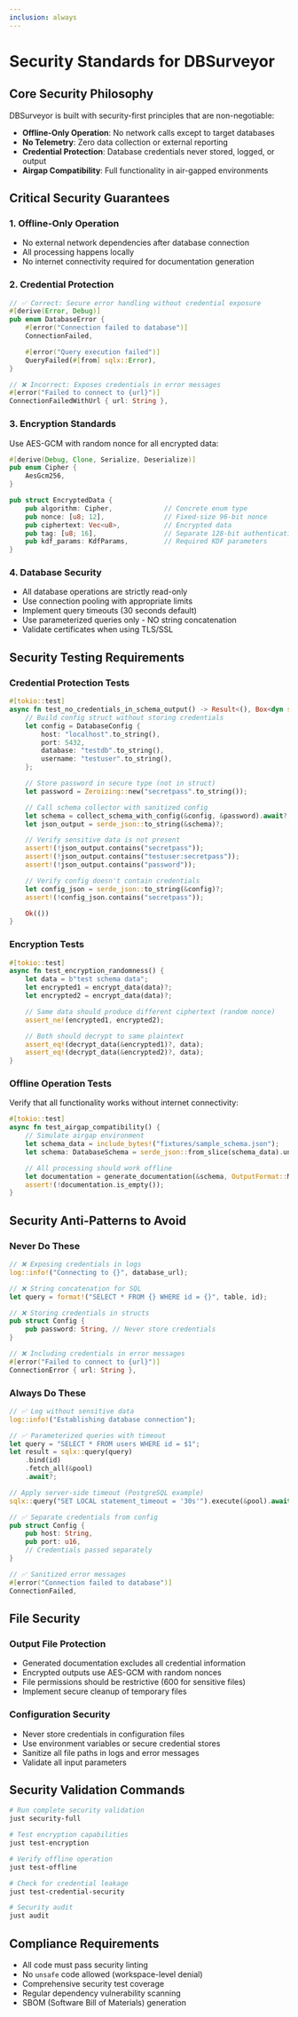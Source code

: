 ```yaml
---
inclusion: always
---
```


# Security Standards for DBSurveyor

## Core Security Philosophy

DBSurveyor is built with security-first principles that are non-negotiable:

- **Offline-Only Operation**: No network calls except to target databases
- **No Telemetry**: Zero data collection or external reporting
- **Credential Protection**: Database credentials never stored, logged, or output
- **Airgap Compatibility**: Full functionality in air-gapped environments

## Critical Security Guarantees

### 1. Offline-Only Operation

- No external network dependencies after database connection
- All processing happens locally
- No internet connectivity required for documentation generation

### 2. Credential Protection

```rust
// ✅ Correct: Secure error handling without credential exposure
#[derive(Error, Debug)]
pub enum DatabaseError {
    #[error("Connection failed to database")]
    ConnectionFailed,

    #[error("Query execution failed")]
    QueryFailed(#[from] sqlx::Error),
}

// ❌ Incorrect: Exposes credentials in error messages
#[error("Failed to connect to {url}")]
ConnectionFailedWithUrl { url: String },
```

### 3. Encryption Standards

Use AES-GCM with random nonce for all encrypted data:

```rust
#[derive(Debug, Clone, Serialize, Deserialize)]
pub enum Cipher {
    AesGcm256,
}

pub struct EncryptedData {
    pub algorithm: Cipher,             // Concrete enum type
    pub nonce: [u8; 12],               // Fixed-size 96-bit nonce
    pub ciphertext: Vec<u8>,           // Encrypted data
    pub tag: [u8; 16],                 // Separate 128-bit authentication tag
    pub kdf_params: KdfParams,         // Required KDF parameters
}
```

### 4. Database Security

- All database operations are strictly read-only
- Use connection pooling with appropriate limits
- Implement query timeouts (30 seconds default)
- Use parameterized queries only - NO string concatenation
- Validate certificates when using TLS/SSL

## Security Testing Requirements

### Credential Protection Tests

```rust
#[tokio::test]
async fn test_no_credentials_in_schema_output() -> Result<(), Box<dyn std::error::Error>> {
    // Build config struct without storing credentials
    let config = DatabaseConfig {
        host: "localhost".to_string(),
        port: 5432,
        database: "testdb".to_string(),
        username: "testuser".to_string(),
    };

    // Store password in secure type (not in struct)
    let password = Zeroizing::new("secretpass".to_string());

    // Call schema collector with sanitized config
    let schema = collect_schema_with_config(&config, &password).await?;
    let json_output = serde_json::to_string(&schema)?;

    // Verify sensitive data is not present
    assert!(!json_output.contains("secretpass"));
    assert!(!json_output.contains("testuser:secretpass"));
    assert!(!json_output.contains("password"));

    // Verify config doesn't contain credentials
    let config_json = serde_json::to_string(&config)?;
    assert!(!config_json.contains("secretpass"));

    Ok(())
}
```

### Encryption Tests

```rust
#[tokio::test]
async fn test_encryption_randomness() {
    let data = b"test schema data";
    let encrypted1 = encrypt_data(data)?;
    let encrypted2 = encrypt_data(data)?;

    // Same data should produce different ciphertext (random nonce)
    assert_ne!(encrypted1, encrypted2);

    // Both should decrypt to same plaintext
    assert_eq!(decrypt_data(&encrypted1)?, data);
    assert_eq!(decrypt_data(&encrypted2)?, data);
}
```

### Offline Operation Tests

Verify that all functionality works without internet connectivity:

```rust
#[tokio::test]
async fn test_airgap_compatibility() {
    // Simulate airgap environment
    let schema_data = include_bytes!("fixtures/sample_schema.json");
    let schema: DatabaseSchema = serde_json::from_slice(schema_data).unwrap();

    // All processing should work offline
    let documentation = generate_documentation(&schema, OutputFormat::Markdown).await?;
    assert!(!documentation.is_empty());
}
```

## Security Anti-Patterns to Avoid

### Never Do These

```rust
// ❌ Exposing credentials in logs
log::info!("Connecting to {}", database_url);

// ❌ String concatenation for SQL
let query = format!("SELECT * FROM {} WHERE id = {}", table, id);

// ❌ Storing credentials in structs
pub struct Config {
    pub password: String, // Never store credentials
}

// ❌ Including credentials in error messages
#[error("Failed to connect to {url}")]
ConnectionError { url: String },
```

### Always Do These

```rust
// ✅ Log without sensitive data
log::info!("Establishing database connection");

// ✅ Parameterized queries with timeout
let query = "SELECT * FROM users WHERE id = $1";
let result = sqlx::query(query)
    .bind(id)
    .fetch_all(&pool)
    .await?;

// Apply server-side timeout (PostgreSQL example)
sqlx::query("SET LOCAL statement_timeout = '30s'").execute(&pool).await?;

// ✅ Separate credentials from config
pub struct Config {
    pub host: String,
    pub port: u16,
    // Credentials passed separately
}

// ✅ Sanitized error messages
#[error("Connection failed to database")]
ConnectionFailed,
```

## File Security

### Output File Protection

- Generated documentation excludes all credential information
- Encrypted outputs use AES-GCM with random nonces
- File permissions should be restrictive (600 for sensitive files)
- Implement secure cleanup of temporary files

### Configuration Security

- Never store credentials in configuration files
- Use environment variables or secure credential stores
- Sanitize all file paths in logs and error messages
- Validate all input parameters

## Security Validation Commands

```bash
# Run complete security validation
just security-full

# Test encryption capabilities
just test-encryption

# Verify offline operation
just test-offline

# Check for credential leakage
just test-credential-security

# Security audit
just audit
```

## Compliance Requirements

- All code must pass security linting
- No `unsafe` code allowed (workspace-level denial)
- Comprehensive security test coverage
- Regular dependency vulnerability scanning
- SBOM (Software Bill of Materials) generation
